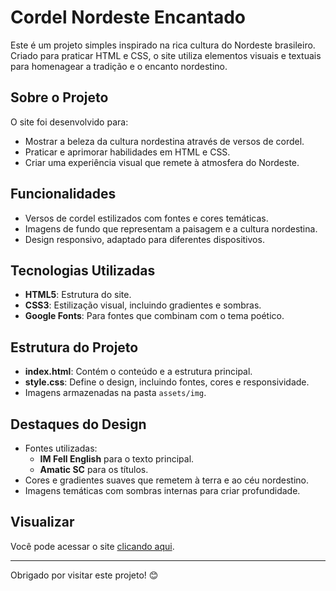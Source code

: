 # Cordel Nordeste Encantado

Este é um projeto simples inspirado na rica cultura do Nordeste brasileiro. Criado para praticar HTML e CSS, o site utiliza elementos visuais e textuais para homenagear a tradição e o encanto nordestino.

## Sobre o Projeto
O site foi desenvolvido para:
- Mostrar a beleza da cultura nordestina através de versos de cordel.
- Praticar e aprimorar habilidades em HTML e CSS.
- Criar uma experiência visual que remete à atmosfera do Nordeste.

## Funcionalidades
- Versos de cordel estilizados com fontes e cores temáticas.
- Imagens de fundo que representam a paisagem e a cultura nordestina.
- Design responsivo, adaptado para diferentes dispositivos.

## Tecnologias Utilizadas
- **HTML5**: Estrutura do site.
- **CSS3**: Estilização visual, incluindo gradientes e sombras.
- **Google Fonts**: Para fontes que combinam com o tema poético.

## Estrutura do Projeto
- **index.html**: Contém o conteúdo e a estrutura principal.
- **style.css**: Define o design, incluindo fontes, cores e responsividade.
- Imagens armazenadas na pasta `assets/img`.

## Destaques do Design
- Fontes utilizadas: 
  - **IM Fell English** para o texto principal.
  - **Amatic SC** para os títulos.
- Cores e gradientes suaves que remetem à terra e ao céu nordestino.
- Imagens temáticas com sombras internas para criar profundidade.

## Visualizar
Você pode acessar o site [clicando aqui](https://gitgabcode.github.io/mini-projetos-web/Cordel-Nordeste-Encantado/).

---

Obrigado por visitar este projeto! 😊
